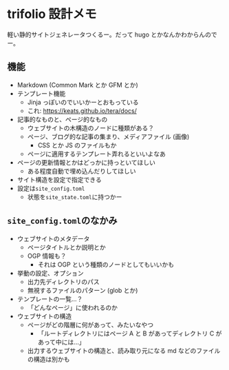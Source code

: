 # trifolio 設計メモ

軽い静的サイトジェネレータつくるー。だって hugo とかなんかわからんのでー。

## 機能

- Markdown (Common Mark とか GFM とか)
- テンプレート機能
  - Jinja っぽいのでいいかーとおもっている
  - これ: https://keats.github.io/tera/docs/
- 記事的なものと、ページ的なもの
  - ウェブサイトの木構造のノードに種類がある？
  - ページ、ブログ的な記事の集まり、メディアファイル (画像)
    - CSS とか JS のファイルもか
  - ページに適用するテンプレート弄れるといいよなあ
- ページの更新情報とかはどっかに持っといてほしい
  - ある程度自動で埋め込んだりしてほしい
- サイト構造を設定で指定できる
- 設定は`site_config.toml`
  - 状態を`site_state.toml`に持つかー

## `site_config.toml`のなかみ

- ウェブサイトのメタデータ
  - ページタイトルとか説明とか
  - OGP 情報も？
    - それは OGP という種類のノードとしてもいいかも
- 挙動の設定、オプション
  - 出力先ディレクトリのパス
  - 無視するファイルのパターン (glob とか)
- テンプレートの一覧…？
  - 「どんなページ」に使われるのか
- ウェブサイトの構造
  - ページがどの階層に何があって、みたいなやつ
    - 「ルートディレクトリにはページ A と B があってディレクトリ C があって中には…」
  - 出力するウェブサイトの構造と、読み取り元になる md などのファイルの構造は別かも

